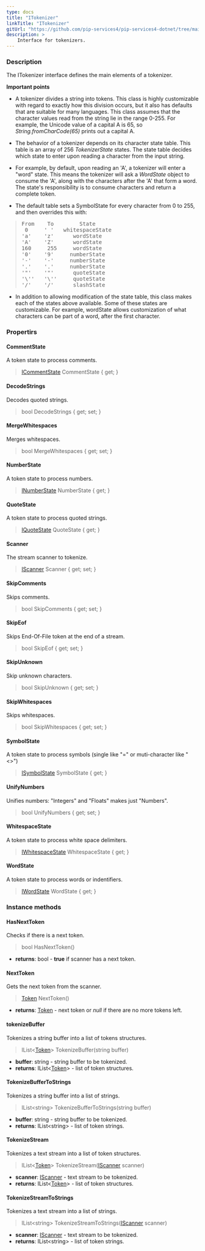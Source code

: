 ```yaml
---
type: docs
title: "ITokenizer"
linkTitle: "ITokenizer"
gitUrl: "https://github.com/pip-services4/pip-services4-dotnet/tree/main/pip-services4-expressions-dotnet"
description: > 
    Interface for tokenizers.
---
```


### Description

The ITokenizer interface defines the main elements of a tokenizer.

**Important points**

- A tokenizer divides a string into tokens. This class is highly customizable with regard to exactly how this division occurs, but it also has defaults that are suitable for many languages. This class assumes that the character values read from the string lie in the range 0-255. For example, the Unicode value of a capital A is 65, so *String.fromCharCode(65)* prints out a capital A.

- The behavior of a tokenizer depends on its character state table. This table is an array of 256 *TokenizerState* states. The state table decides which state to enter
upon reading a character from the input string.   

- For example, by default, upon reading an 'A', a tokenizer will enter a "word" state. This means the tokenizer will ask a *WordState* object to consume the 'A',
along with the characters after the 'A' that form a word. The state's responsibility is to consume characters and return a complete token.  

- The default table sets a SymbolState for every character from 0 to 255, and then overrides this with:

<blockquote><pre>
From    To        State
 0     ' '   whitespaceState 
'a'    'z'      wordState
'A'    'Z'      wordState
160     255     wordState
'0'    '9'     numberState
'-'    '-'     numberState
'.'    '.'     numberState
'"'    '"'      quoteState
'\''   '\''     quoteState
'/'    '/'      slashState
</pre></blockquote>

- In addition to allowing modification of the state table, this class makes each of the states above available. Some of these states are customizable. For example, wordState allows customization of what characters can be part of a word, after the first character.

### Propertirs


#### CommentState
A token state to process comments.
> [ICommentState](../icomment_state) CommentState { get; }


#### DecodeStrings
Decodes quoted strings.
> bool DecodeStrings { get; set; }


#### MergeWhitespaces
Merges whitespaces.
> bool MergeWhitespaces { get; set; }


#### NumberState
A token state to process numbers.
> [INumberState](../inumber_state) NumberState { get; }


#### QuoteState
A token state to process quoted strings.
> [IQuoteState](../iquote_state) QuoteState { get; }

#### Scanner
The stream scanner to tokenize.
> [IScanner](../../io/iscanner) Scanner { get; set; }

#### SkipComments
Skips comments.
> bool SkipComments { get; set; }


#### SkipEof
Skips End-Of-File token at the end of a stream.
> bool SkipEof { get; set; }

#### SkipUnknown
Skip unknown characters.
> bool SkipUnknown { get; set; }


#### SkipWhitespaces
Skips whitespaces.
> bool SkipWhitespaces { get; set; }


#### SymbolState
A token state to process symbols (single like "=" or muti-character like "<>")
> [ISymbolState](../isymbol_state) SymbolState { get; }

#### UnifyNumbers
Unifies numbers: "Integers" and "Floats" makes just "Numbers".
> bool UnifyNumbers { get; set; }


#### WhitespaceState
A token state to process white space delimiters.
> [IWhitespaceState](../iwhitespace_state) WhitespaceState { get; }


#### WordState
A token state to process words or indentifiers.
> [IWordState](../iword_state) WordState { get; }


### Instance methods

#### HasNextToken
Checks if there is a next token.
> bool HasNextToken()

- **returns**: bool - **true** if scanner has a next token.

#### NextToken
Gets the next token from the scanner.
> [Token](../token) NextToken()

- **returns**: [Token](../token) - next token or *null* if there are no more tokens left.


#### tokenizeBuffer
Tokenizes a string buffer into a list of tokens structures.

> IList<[Token](../token)> TokenizeBuffer(string buffer)

- **buffer**: string - string buffer to be tokenized.
- **returns**: IList<[Token](../token)> - list of token structures.

#### TokenizeBufferToStrings
Tokenizes a string buffer into a list of strings.

> IList\<string\> TokenizeBufferToStrings(string buffer)

- **buffer**: string - string buffer to be tokenized.
- **returns**: IList\<string\> - list of token strings.


#### TokenizeStream
Tokenizes a text stream into a list of token structures.

> IList<[Token](../token)> TokenizeStream([IScanner](../../io/iscanner) scanner)

- **scanner**: [IScanner](../../io/iscanner) - text stream to be tokenized.
- **returns**: IList<[Token](../token)> - list of token structures.


#### TokenizeStreamToStrings
Tokenizes a text stream into a list of strings.

> IList\<string\> TokenizeStreamToStrings([IScanner](../../io/iscanner) scanner)

- **scanner**: [IScanner](../../io/iscanner) - text stream to be tokenized.
- **returns**: IList\<string\> - list of token strings.
